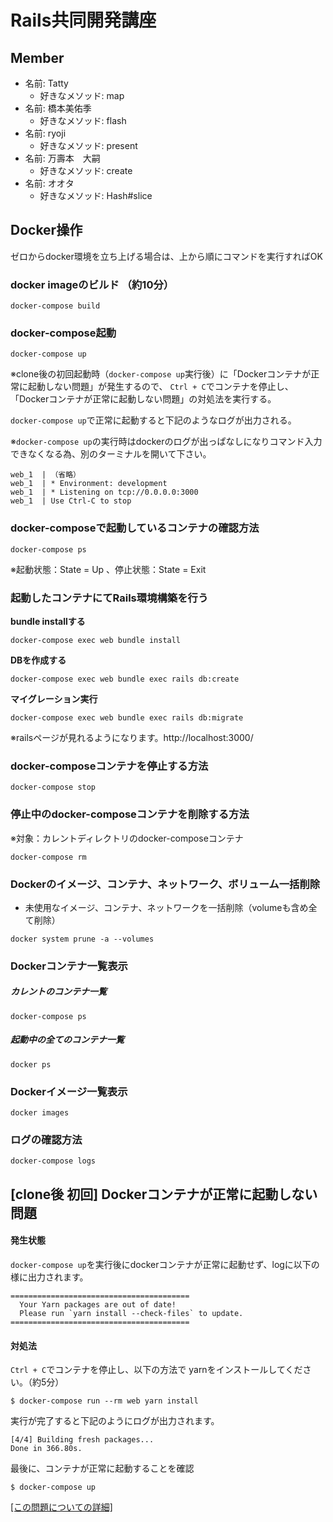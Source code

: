 # Rails共同開発講座

## Member

- 名前: Tatty
  - 好きなメソッド: map
- 名前: 橋本美佑季
  - 好きなメソッド: flash
- 名前: ryoji
  - 好きなメソッド: present
- 名前: 万壽本　大嗣
  - 好きなメソッド: create
- 名前: オオタ
  - 好きなメソッド: Hash#slice

## Docker操作
ゼロからdocker環境を立ち上げる場合は、上から順にコマンドを実行すればOK

### docker imageのビルド （約10分）
```
docker-compose build
```
### docker-compose起動
```
docker-compose up
```
※clone後の初回起動時（`docker-compose up`実行後）に「Dockerコンテナが正常に起動しない問題」が発生するので、
`Ctrl + C`でコンテナを停止し、「Dockerコンテナが正常に起動しない問題」の対処法を実行する。

`docker-compose up`で正常に起動すると下記のようなログが出力される。

※`docker-compose up`の実行時はdockerのログが出っぱなしになりコマンド入力できなくなる為、別のターミナルを開いて下さい。
```
web_1  | （省略）
web_1  | * Environment: development
web_1  | * Listening on tcp://0.0.0.0:3000
web_1  | Use Ctrl-C to stop
```

### docker-composeで起動しているコンテナの確認方法
```
docker-compose ps
```
※起動状態：State = Up 、停止状態：State = Exit

### 起動したコンテナにてRails環境構築を行う

**bundle installする**
```
docker-compose exec web bundle install
```
**DBを作成する**
```
docker-compose exec web bundle exec rails db:create
```
**マイグレーション実行**
```
docker-compose exec web bundle exec rails db:migrate
```
※railsページが見れるようになります。http://localhost:3000/

### docker-composeコンテナを停止する方法
```
docker-compose stop
```
### 停止中のdocker-composeコンテナを削除する方法
※対象：カレントディレクトリのdocker-composeコンテナ
```
docker-compose rm
```
### Dockerのイメージ、コンテナ、ネットワーク、ボリューム一括削除
- 未使用なイメージ、コンテナ、ネットワークを一括削除（volumeも含め全て削除）
```
docker system prune -a --volumes
```
### Dockerコンテナ一覧表示
##### カレントのコンテナ一覧
```
docker-compose ps
```
##### 起動中の全てのコンテナ一覧
```
docker ps
```
### Dockerイメージ一覧表示
```
docker images
```
### ログの確認方法
```
docker-compose logs
```

## [clone後 初回] Dockerコンテナが正常に起動しない問題

#### 発生状態
`docker-compose up`を実行後にdockerコンテナが正常に起動せず、logに以下の様に出力されます。
```
========================================
  Your Yarn packages are out of date!
  Please run `yarn install --check-files` to update.
========================================
```

#### 対処法

`Ctrl + C`でコンテナを停止し、以下の方法で yarnをインストールしてください。（約5分）
```
$ docker-compose run --rm web yarn install
```

実行が完了すると下記のようにログが出力されます。
```
[4/4] Building fresh packages...
Done in 366.80s.
```

最後に、コンテナが正常に起動することを確認
```
$ docker-compose up
```
[[この問題についての詳細]](https://qiita.com/yama_ryoji/items/1de1f2e9e206382c4aa5)
